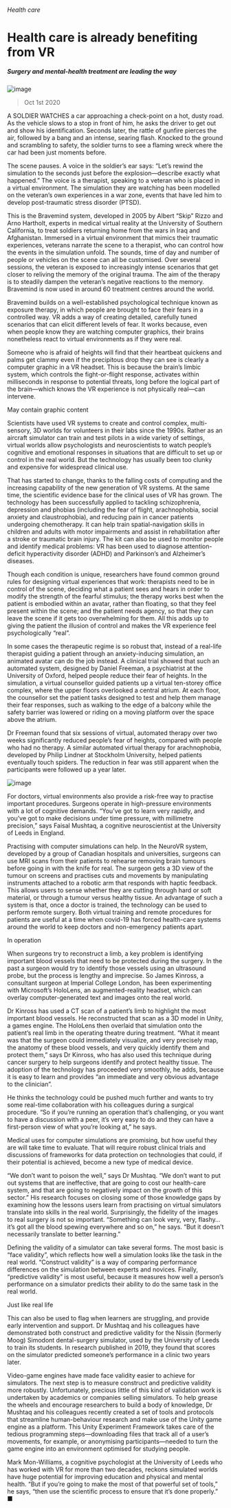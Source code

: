 ###### Health care
# Health care is already benefiting from VR 
##### Surgery and mental-health treatment are leading the way 
![image](images/20201003_TQP087_0.jpg) 
> Oct 1st 2020 

A  SOLDIER WATCHES a car approaching a check-point on a hot, dusty road. As the vehicle slows to a stop in front of him, he asks the driver to get out and show his identification. Seconds later, the rattle of gunfire pierces the air, followed by a bang and an intense, searing flash. Knocked to the ground and scrambling to safety, the soldier turns to see a flaming wreck where the car had been just moments before.

The scene pauses. A voice in the soldier’s ear says: “Let’s rewind the simulation to the seconds just before the explosion—describe exactly what happened.” The voice is a therapist, speaking to a veteran who is placed in a virtual environment. The simulation they are watching has been modelled on the veteran’s own experiences in a war zone, events that have led him to develop post-traumatic stress disorder (PTSD).


This is the Bravemind system, developed in 2005 by Albert “Skip” Rizzo and Arno Hartholt, experts in medical virtual reality at the University of Southern California, to treat soldiers returning home from the wars in Iraq and Afghanistan. Immersed in a virtual environment that mimics their traumatic experiences, veterans narrate the scene to a therapist, who can control how the events in the simulation unfold. The sounds, time of day and number of people or vehicles on the scene can all be customised. Over several sessions, the veteran is exposed to increasingly intense scenarios that get closer to reliving the memory of the original trauma. The aim of the therapy is to steadily dampen the veteran’s negative reactions to the memory. Bravemind is now used in around 60 treatment centres around the world.

Bravemind builds on a well-established psychological technique known as exposure therapy, in which people are brought to face their fears in a controlled way. VR adds a way of creating detailed, carefully tuned scenarios that can elicit different levels of fear. It works because, even when people know they are watching computer graphics, their brains nonetheless react to virtual environments as if they were real.

Someone who is afraid of heights will find that their heartbeat quickens and palms get clammy even if the precipitous drop they can see is clearly a computer graphic in a VR headset. This is because the brain’s limbic system, which controls the fight-or-flight response, activates within milliseconds in response to potential threats, long before the logical part of the brain—which knows the VR experience is not physically real—can intervene.
May contain graphic content

Scientists have used VR systems to create and control complex, multi-sensory, 3D worlds for volunteers in their labs since the 1990s. Rather as an aircraft simulator can train and test pilots in a wide variety of settings, virtual worlds allow psychologists and neuroscientists to watch people’s cognitive and emotional responses in situations that are difficult to set up or control in the real world. But the technology has usually been too clunky and expensive for widespread clinical use.

That has started to change, thanks to the falling costs of computing and the increasing capability of the new generation of VR systems. At the same time, the scientific evidence base for the clinical uses of VR has grown. The technology has been successfully applied to tackling schizophrenia, depression and phobias (including the fear of flight, arachnophobia, social anxiety and claustrophobia), and reducing pain in cancer patients undergoing chemotherapy. It can help train spatial-navigation skills in children and adults with motor impairments and assist in rehabilitation after a stroke or traumatic brain injury. The kit can also be used to monitor people and identify medical problems: VR has been used to diagnose attention-deficit hyperactivity disorder (ADHD) and Parkinson’s and Alzheimer’s diseases.

Though each condition is unique, researchers have found common ground rules for designing virtual experiences that work: therapists need to be in control of the scene, deciding what a patient sees and hears in order to modify the strength of the fearful stimulus; the therapy works best when the patient is embodied within an avatar, rather than floating, so that they feel present within the scene; and the patient needs agency, so that they can leave the scene if it gets too overwhelming for them. All this adds up to giving the patient the illusion of control and makes the VR experience feel psychologically “real”.

In some cases the therapeutic regime is so robust that, instead of a real-life therapist guiding a patient through an anxiety-inducing simulation, an animated avatar can do the job instead. A clinical trial showed that such an automated system, designed by Daniel Freeman, a psychiatrist at the University of Oxford, helped people reduce their fear of heights. In the simulation, a virtual counsellor guided patients up a virtual ten-storey office complex, where the upper floors overlooked a central atrium. At each floor, the counsellor set the patient tasks designed to test and help them manage their fear responses, such as walking to the edge of a balcony while the safety barrier was lowered or riding on a moving platform over the space above the atrium.

Dr Freeman found that six sessions of virtual, automated therapy over two weeks significantly reduced people’s fear of heights, compared with people who had no therapy. A similar automated virtual therapy for arachnophobia, developed by Philip Lindner at Stockholm University, helped patients eventually touch spiders. The reduction in fear was still apparent when the participants were followed up a year later.
![image](images/20201003_TQC533.png) 


For doctors, virtual environments also provide a risk-free way to practise important procedures. Surgeons operate in high-pressure environments with a lot of cognitive demands. “You’ve got to learn very rapidly, and you’ve got to make decisions under time pressure, with millimetre precision,” says Faisal Mushtaq, a cognitive neuroscientist at the University of Leeds in England.

Practising with computer simulations can help. In the NeuroVR system, developed by a group of Canadian hospitals and universities, surgeons can use MRI scans from their patients to rehearse removing brain tumours before going in with the knife for real. The surgeon gets a 3D view of the tumour on screens and practises cuts and movements by manipulating instruments attached to a robotic arm that responds with haptic feedback. This allows users to sense whether they are cutting through hard or soft material, or through a tumour versus healthy tissue. An advantage of such a system is that, once a doctor is trained, the technology can be used to perform remote surgery. Both virtual training and remote procedures for patients are useful at a time when covid-19 has forced health-care systems around the world to keep doctors and non-emergency patients apart.
In operation

When surgeons try to reconstruct a limb, a key problem is identifying important blood vessels that need to be protected during the surgery. In the past a surgeon would try to identify those vessels using an ultrasound probe, but the process is lengthy and imprecise. So James Kinross, a consultant surgeon at Imperial College London, has been experimenting with Microsoft’s HoloLens, an augmented-reality headset, which can overlay computer-generated text and images onto the real world.

Dr Kinross has used a CT scan of a patient’s limb to highlight the most important blood vessels. He reconstructed that scan as a 3D model in Unity, a games engine. The HoloLens then overlaid that simulation onto the patient’s real limb in the operating theatre during treatment. “What it meant was that the surgeon could immediately visualize, and very precisely map, the anatomy of these blood vessels, and very quickly identify them and protect them,” says Dr Kinross, who has also used this technique during cancer surgery to help surgeons identify and protect healthy tissue. The adoption of the technology has proceeded very smoothly, he adds, because it is easy to learn and provides “an immediate and very obvious advantage to the clinician”.

He thinks the technology could be pushed much further and wants to try some real-time collaboration with his colleagues during a surgical procedure. “So if you’re running an operation that’s challenging, or you want to have a discussion with a peer, it’s very easy to do and they can have a first-person view of what you’re looking at,” he says.

Medical uses for computer simulations are promising, but how useful they are will take time to evaluate. That will require robust clinical trials and discussions of frameworks for data protection on technologies that could, if their potential is achieved, become a new type of medical device.

“We don’t want to poison the well,” says Dr Mushtaq. “We don’t want to put out systems that are ineffective, that are going to cost our health-care system, and that are going to negatively impact on the growth of this sector.” His research focuses on closing some of those knowledge gaps by examining how the lessons users learn from practising on virtual simulators translate into skills in the real world. Surprisingly, the fidelity of the images to real surgery is not so important. “Something can look very, very, flashy…it’s got all the blood spewing everywhere and so on,” he says. “But it doesn’t necessarily translate to better learning.”

Defining the validity of a simulator can take several forms. The most basic is “face validity”, which reflects how well a simulation looks like the task in the real world. “Construct validity” is a way of comparing performance differences on the simulation between experts and novices. Finally, “predictive validity” is most useful, because it measures how well a person’s performance on a simulator predicts their ability to do the same task in the real world.
Just like real life

This can also be used to flag when learners are struggling, and provide early intervention and support. Dr Mushtaq and his colleagues have demonstrated both construct and predictive validity for the Nissin (formerly Moog) Simodont dental-surgery simulator, used by the University of Leeds to train its students. In research published in 2019, they found that scores on the simulator predicted someone’s performance in a clinic two years later.

Video-game engines have made face validity easier to achieve for simulators. The next step is to measure construct and predictive validity more robustly. Unfortunately, precious little of this kind of validation work is undertaken by academics or companies selling simulators. To help grease the wheels and encourage researchers to build a body of knowledge, Dr Mushtaq and his colleagues recently created a set of tools and protocols that streamline human-behaviour research and make use of the Unity game engine as a platform. This Unity Experiment Framework takes care of the tedious programming steps—downloading files that track all of a user’s movements, for example, or anonymising participants—needed to turn the game engine into an environment optimised for studying people.

Mark Mon-Williams, a cognitive psychologist at the University of Leeds who has worked with VR for more than two decades, reckons simulated worlds have huge potential for improving education and physical and mental health. “But if you’re going to make the most of that powerful set of tools,” he says, “then use the scientific process to ensure that it’s done properly.” ■
